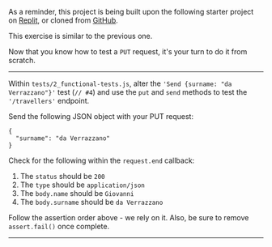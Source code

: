 <div class="challenge-instructions"><div><section id="description">
<p>As a reminder, this project is being built upon the following starter project on <a href="https://replit.com/github/freeCodeCamp/boilerplate-mochachai" rel="noopener noreferrer nofollow" target="_blank">Replit</a>, or cloned from <a href="https://github.com/freeCodeCamp/boilerplate-mochachai/" rel="noopener noreferrer nofollow" target="_blank">GitHub</a>.</p>
<p>This exercise is similar to the previous one.</p>
<p>Now that you know how to test a <code>PUT</code> request, it's your turn to do it from scratch.</p>
</section></div><hr/><div><section id="instructions">
<p>Within <code>tests/2_functional-tests.js</code>, alter the <code>'Send {surname: "da Verrazzano"}'</code> test (<code>// #4</code>) and use the <code>put</code> and <code>send</code> methods to test the  <code>'/travellers'</code> endpoint.</p>
<p>Send the following JSON object with your PUT request:</p>
<pre class="language-json" tabindex="0"><code class="language-json">{
  "surname": "da Verrazzano"
}
</code></pre>
<p>Check for the following within the <code>request.end</code> callback:</p>
<ol>
<li>The <code>status</code> should be <code>200</code></li>
<li>The <code>type</code> should be <code>application/json</code></li>
<li>The <code>body.name</code> should be <code>Giovanni</code></li>
<li>The <code>body.surname</code> should be <code>da Verrazzano</code></li>
</ol>
<p>Follow the assertion order above - we rely on it. Also, be sure to remove <code>assert.fail()</code> once complete.</p>
</section></div><hr/></div>